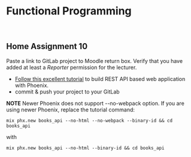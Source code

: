 # Functional Programming

&nbsp;
## **Home Assignment 10**
Paste a link to GitLab project to Moodle return box. Verify that you have added at least a *Reporter* permission for the lecturer.

- [Follow this excellent tutorial](https://www.dairon.org/simple-rest-api-with-elixir-phoenix/) to build REST API based web application with Phoenix.
- commit & push your project to your GitLab

**NOTE**
Newer Phoenix does not support --no-webpack option. If you are using newer Phoenix, replace the tutorial command:

    mix phx.new books_api --no-html --no-webpack --binary-id && cd books_api

with

    mix phx.new books_api --no-html --binary-id && cd books_api
